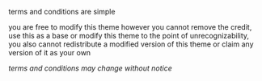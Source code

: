 terms and conditions are simple</p>
you are free to modify this theme however you cannot remove the credit, use this as a base or modify this theme to the point of unrecognizability, you also cannot redistribute a modified version of this theme or claim any version of it as your own</p>
*terms and conditions may change without notice*
